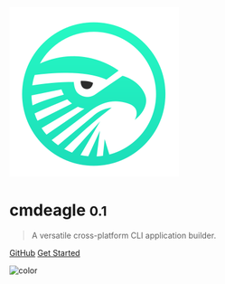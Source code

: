 <!-- _coverpage.md -->

<!-- ![logo](_media/logo-light.svg) -->

![logo](_media/logo-light.svg)

# cmdeagle <small>0.1</small>

> A versatile cross-platform CLI application builder.

<!-- - Define commands and subcommands from a single YAML configuration file.
- Reuse your existing external scripts and binaries to build commands.
- Define, parse, and validate your arguments and flags into environment variables your scripts can use.
- Create build steps, declare assets and data to bundle for each command, bundled assets, and more. -->

[GitHub](https://github.com/migsc/cmdeagle)
[Get Started](#cmdeagle)

<!-- background color -->

![color](#f0f0f0)